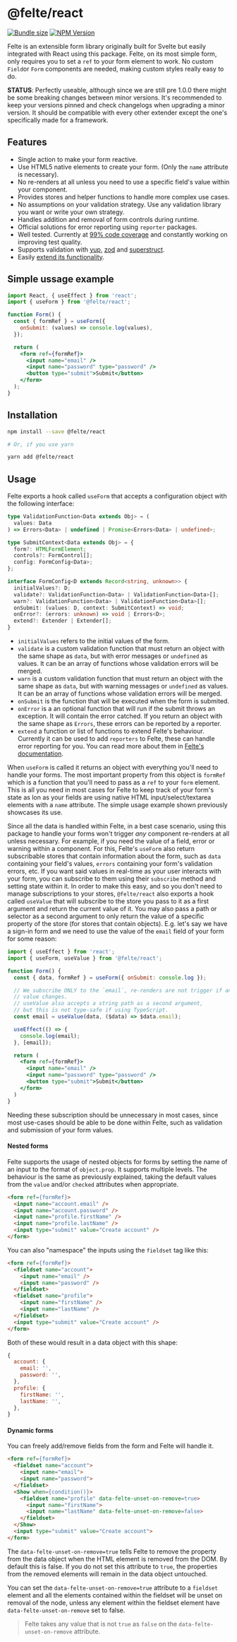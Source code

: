 # @felte/react

[![Bundle size](https://img.shields.io/bundlephobia/min/@felte/react)](https://bundlephobia.com/result?p=@felte/react)
[![NPM Version](https://img.shields.io/npm/v/@felte/react)](https://www.npmjs.com/package/@felte/react)

Felte is an extensible form library originally built for Svelte but easily integrated with React using this package. Felte, on its most simple form, only requires you to set a `ref` to your form element to work. No custom `Field`or `Form` components are needed, making custom styles really easy to do.

**STATUS**: Perfectly useable, although since we are still pre 1.0.0 there might be some breaking changes between minor versions. It's recommended to keep your versions pinned and check changelogs when upgrading a minor version. It should be compatible with every other extender except the one's specifically made for a framework.

## Features

- Single action to make your form reactive.
- Use HTML5 native elements to create your form. (Only the `name` attribute is necessary).
- No re-renders at all unless you need to use a specific field's value within your component.
- Provides stores and helper functions to handle more complex use cases.
- No assumptions on your validation strategy. Use any validation library you want or write your own strategy.
- Handles addition and removal of form controls during runtime.
- Official solutions for error reporting using `reporter` packages.
- Well tested. Currently at [99% code coverage](https://app.codecov.io/gh/pablo-abc/felte) and constantly working on improving test quality.
- Supports validation with [yup](./packages/validator-yup/README.md), [zod](./packages/validator-zod/README.md) and [superstruct](./packages/validator-superstruct/README.md).
- Easily [extend its functionality](https://felte.dev/docs/react/extending-felte).

## Simple ussage example

```jsx
import React, { useEffect } from 'react';
import { useForm } from '@felte/react';

function Form() {
  const { formRef } = useForm({
    onSubmit: (values) => console.log(values),
  });

  return (
    <form ref={formRef}>
      <input name="email" />
      <input name="password" type="password" />
      <button type="submit">Submit</button>
    </form>
  );
}
```

## Installation

```sh
npm install --save @felte/react

# Or, if you use yarn

yarn add @felte/react
```

## Usage

Felte exports a hook called `useForm` that accepts a configuration object with the following interface:

```typescript
type ValidationFunction<Data extends Obj> = (
  values: Data
) => Errors<Data> | undefined | Promise<Errors<Data> | undefined>;

type SubmitContext<Data extends Obj> = {
  form?: HTMLFormElement;
  controls?: FormControl[];
  config: FormConfig<Data>;
};

interface FormConfig<D extends Record<string, unknown>> {
  initialValues?: D;
  validate?: ValidationFunction<Data> | ValidationFunction<Data>[];
  warn?: ValidationFunction<Data> | ValidationFunction<Data>[];
  onSubmit: (values: D, context: SubmitContext) => void;
  onError?: (errors: unknown) => void | Errors<D>;
  extend?: Extender | Extender[];
}
```

- `initialValues` refers to the initial values of the form.
- `validate` is a custom validation function that must return an object with the same shape as `data`, but with error messages or `undefined` as values. It can be an array of functions whose validation errors will be merged.
- `warn` is a custom validation function that must return an object with the same shape as `data`, but with warning messages or `undefined` as values. It can be an array of functions whose validation errors will be merged.
- `onSubmit` is the function that will be executed when the form is submited.
- `onError` is a an optional function that will run if the submit throws an exception. It will contain the error catched. If you return an object with the same shape as `Errors`, these errors can be reported by a reporter.
- `extend` a function or list of functions to extend Felte's behaviour. Currently it can be used to add `reporters` to Felte, these can handle error reporting for you. You can read more about them in [Felte's documentation](https://felte.dev/docs/react/reporters).

When `useForm` is called it returns an object with everything you'll need to handle your forms. The most important property from this object is `formRef` which is a function that you'll need to pass as a `ref` to your `form` element. This is all you need in most cases for Felte to keep track of your form's state as lon as your fields are using native HTML input/select/textarea elements with a `name` attribute. The simple usage example shown previously showcases its use.

Since all the data is handled within Felte, in a best case scenario, using this package to handle your forms won't trigger _any_ component re-renders at all unless necessary. For example, if you need the value of a field, error or warning within a component. For this, Felte's `useForm` also return subscribable stores that contain information about the form, such as `data` containing your field's values, `errors` containing your form's validation errors, etc. If you want said values in real-time as your user interacts with your form, you can subscribe to them using their `subscribe` method and setting state within it. In order to make this easy, and so you don't need to manage subscriptions to your stores, `@felte/react` also exports a hook called `useValue` that will subscribe to the store you pass to it as a first argument and return the current value of it. You may also pass a path or selector as a second argument to only return the value of a specific property of the store (for stores that contain objects). E.g. let's say we have a sign-in form and we need to use the value of the `email` field of your form for some reason:

```jsx
import { useEffect } from 'react';
import { useForm, useValue } from '@felte/react';

function Form() {
  const { data, formRef } = useForm({ onSubmit: console.log });

  // We subscribe ONLY to the `email`, re-renders are not trigger if any other
  // value changes.
  // useValue also accepts a string path as a second argument,
  // but this is not type-safe if using TypeScript.
  const email = useValue(data, ($data) => $data.email);

  useEffect(() => {
    console.log(email);
  }, [email]);

  return (
    <form ref={formRef}>
      <input name="email" />
      <input name="password" type="password" />
      <button type="submit">Submit</button>
    </form>
  )
}
```

Needing these subscription should be unnecessary in most cases, since most use-cases should be able to be done within Felte, such as validation and submission of your form values.

#### Nested forms

Felte supports the usage of nested objects for forms by setting the name of an input to the format of `object.prop`. It supports multiple levels. The behaviour is the same as previously explained, taking the default values from the `value` and/or `checked` attributes when appropriate.

```html
<form ref={formRef}>
  <input name="account.email" />
  <input name="account.password" />
  <input name="profile.firstName" />
  <input name="profile.lastName" />
  <input type="submit" value="Create account" />
</form>
```

You can also "namespace" the inputs using the `fieldset` tag like this:

```html
<form ref={formRef}>
  <fieldset name="account">
    <input name="email" />
    <input name="password" />
  </fieldset>
  <fieldset name="profile">
    <input name="firstName" />
    <input name="lastName" />
  </fieldset>
  <input type="submit" value="Create account" />
</form>
```

Both of these would result in a data object with this shape:

```js
{
  account: {
    email: '',
    password: '',
  },
  profile: {
    firstName: '',
    lastName: '',
  },
}
```

#### Dynamic forms

You can freely add/remove fields from the form and Felte will handle it.

```html
<form ref={formRef}>
  <fieldset name="account">
    <input name="email">
    <input name="password">
  </fieldset>
  <Show when={condition()}>
    <fieldset name="profile" data-felte-unset-on-remove=true>
      <input name="firstName">
      <input name="lastName" data-felte-unset-on-remove=false>
    </fieldset>
  </Show>
  <input type="submit" value="Create account">
</form>
```

The `data-felte-unset-on-remove=true` tells Felte to remove the property from the data object when the HTML element is removed from the DOM. By default this is false. If you do not set this attribute to `true`, the properties from the removed elements will remain in the data object untouched.

You can set the `data-felte-unset-on-remove=true` attribute to a `fieldset` element and all the elements contained within the fieldset will be unset on removal of the node, unless any element within the fieldset element have `data-felte-unset-on-remove` set to false.

> Felte takes any value that is not `true` as `false` on the `data-felte-unset-on-remove` attribute.
